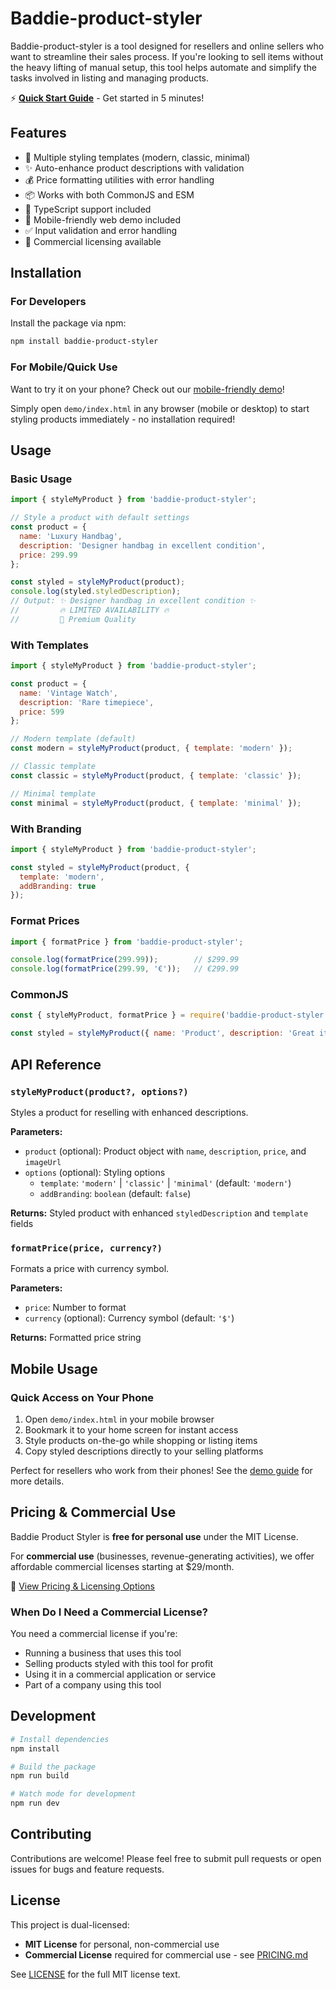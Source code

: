 # Baddie-product-styler

Baddie-product-styler is a tool designed for resellers and online sellers who want to streamline their sales process. If you're looking to sell items without the heavy lifting of manual setup, this tool helps automate and simplify the tasks involved in listing and managing products.

⚡ **[Quick Start Guide](QUICKSTART.md)** - Get started in 5 minutes!

## Features

- 🎨 Multiple styling templates (modern, classic, minimal)
- ✨ Auto-enhance product descriptions with validation
- 💰 Price formatting utilities with error handling
- 📦 Works with both CommonJS and ESM
- 🔧 TypeScript support included
- 📱 Mobile-friendly web demo included
- ✅ Input validation and error handling
- 💼 Commercial licensing available

## Installation

### For Developers

Install the package via npm:

```bash
npm install baddie-product-styler
```

### For Mobile/Quick Use

Want to try it on your phone? Check out our [mobile-friendly demo](demo/README.md)!

Simply open `demo/index.html` in any browser (mobile or desktop) to start styling products immediately - no installation required!

## Usage

### Basic Usage

```javascript
import { styleMyProduct } from 'baddie-product-styler';

// Style a product with default settings
const product = {
  name: 'Luxury Handbag',
  description: 'Designer handbag in excellent condition',
  price: 299.99
};

const styled = styleMyProduct(product);
console.log(styled.styledDescription);
// Output: ✨ Designer handbag in excellent condition ✨
//         🔥 LIMITED AVAILABILITY 🔥
//         💎 Premium Quality
```

### With Templates

```javascript
import { styleMyProduct } from 'baddie-product-styler';

const product = {
  name: 'Vintage Watch',
  description: 'Rare timepiece',
  price: 599
};

// Modern template (default)
const modern = styleMyProduct(product, { template: 'modern' });

// Classic template
const classic = styleMyProduct(product, { template: 'classic' });

// Minimal template
const minimal = styleMyProduct(product, { template: 'minimal' });
```

### With Branding

```javascript
import { styleMyProduct } from 'baddie-product-styler';

const styled = styleMyProduct(product, { 
  template: 'modern',
  addBranding: true 
});
```

### Format Prices

```javascript
import { formatPrice } from 'baddie-product-styler';

console.log(formatPrice(299.99));        // $299.99
console.log(formatPrice(299.99, '€'));   // €299.99
```

### CommonJS

```javascript
const { styleMyProduct, formatPrice } = require('baddie-product-styler');

const styled = styleMyProduct({ name: 'Product', description: 'Great item' });
```

## API Reference

### `styleMyProduct(product?, options?)`

Styles a product for reselling with enhanced descriptions.

**Parameters:**
- `product` (optional): Product object with `name`, `description`, `price`, and `imageUrl`
- `options` (optional): Styling options
  - `template`: `'modern'` | `'classic'` | `'minimal'` (default: `'modern'`)
  - `addBranding`: `boolean` (default: `false`)

**Returns:** Styled product with enhanced `styledDescription` and `template` fields

### `formatPrice(price, currency?)`

Formats a price with currency symbol.

**Parameters:**
- `price`: Number to format
- `currency` (optional): Currency symbol (default: `'$'`)

**Returns:** Formatted price string

## Mobile Usage

### Quick Access on Your Phone

1. Open `demo/index.html` in your mobile browser
2. Bookmark it to your home screen for instant access
3. Style products on-the-go while shopping or listing items
4. Copy styled descriptions directly to your selling platforms

Perfect for resellers who work from their phones! See the [demo guide](demo/README.md) for more details.

## Pricing & Commercial Use

Baddie Product Styler is **free for personal use** under the MIT License.

For **commercial use** (businesses, revenue-generating activities), we offer affordable commercial licenses starting at $29/month.

📄 [View Pricing & Licensing Options](PRICING.md)

### When Do I Need a Commercial License?

You need a commercial license if you're:
- Running a business that uses this tool
- Selling products styled with this tool for profit
- Using it in a commercial application or service
- Part of a company using this tool

## Development

```bash
# Install dependencies
npm install

# Build the package
npm run build

# Watch mode for development
npm run dev
```

## Contributing

Contributions are welcome! Please feel free to submit pull requests or open issues for bugs and feature requests.

## License

This project is dual-licensed:
- **MIT License** for personal, non-commercial use
- **Commercial License** required for commercial use - see [PRICING.md](PRICING.md)

See [LICENSE](LICENSE) for the full MIT license text.
